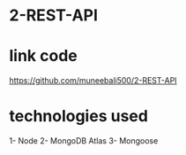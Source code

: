 # 2-REST-API

# link code

https://github.com/muneebali500/2-REST-API

# technologies used

1- Node
2- MongoDB Atlas
3- Mongoose
